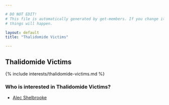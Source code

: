 ```yaml
---

# DO NOT EDIT!
# This file is automatically generated by get-members. If you change it, bad
# things will happen.

layout: default
title: "Thalidomide Victims"

---
```


## Thalidomide Victims

{% include interests/thalidomide-victims.md %}

### Who is interested in Thalidomide Victims?


* [Alec Shelbrooke](/members/alec-shelbrooke.html)
